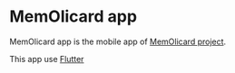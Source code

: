 # MemOlicard app

MemOlicard app is the mobile app of [MemOlicard project](https://github.com/remialban/MemOlicardApp).

This app use [Flutter](https://flutter.dev/)
